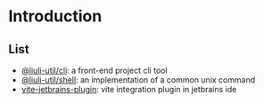 # Introduction

## List

- [@liuli-util/cli](https://www.npmjs.com/package/@liuli-util/cli): a front-end project cli tool
- [@liuli-util/shell](https://www.npmjs.com/package/@liuli-util/shell): an implementation of a common unix command
- [vite-jetbrains-plugin](https://plugins.jetbrains.com/plugin/16897): vite integration plugin in jetbrains ide
